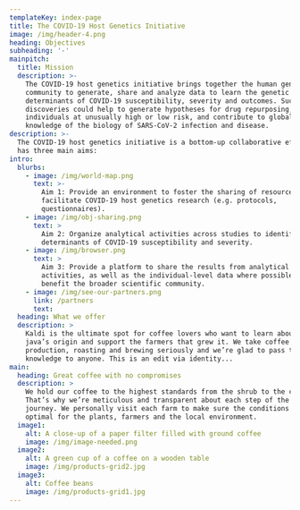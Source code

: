 ```yaml
---
templateKey: index-page
title: The COVID-19 Host Genetics Initiative
image: /img/header-4.png
heading: Objectives
subheading: '-'
mainpitch:
  title: Mission
  description: >-
    The COVID-19 host genetics initiative brings together the human genetics
    community to generate, share and analyze data to learn the genetic
    determinants of COVID-19 susceptibility, severity and outcomes. Such
    discoveries could help to generate hypotheses for drug repurposing, identify
    individuals at unusually high or low risk, and contribute to global
    knowledge of the biology of SARS-CoV-2 infection and disease.
description: >-
  The COVID-19 host genetics initiative is a bottom-up collaborative effort that
  has three main aims:
intro:
  blurbs:
    - image: /img/world-map.png
      text: >-
        Aim 1: Provide an environment to foster the sharing of resources to
        facilitate COVID-19 host genetics research (e.g. protocols,
        questionnaires).
    - image: /img/obj-sharing.png
      text: >
        Aim 2: Organize analytical activities across studies to identify genetic
        determinants of COVID-19 susceptibility and severity.
    - image: /img/browser.png
      text: >
        Aim 3: Provide a platform to share the results from analytical
        activities, as well as the individual-level data where possible, to
        benefit the broader scientific community.
    - image: /img/see-our-partners.png
      link: /partners
      text: ⠀
  heading: What we offer
  description: >
    Kaldi is the ultimate spot for coffee lovers who want to learn about their
    java’s origin and support the farmers that grew it. We take coffee
    production, roasting and brewing seriously and we’re glad to pass that
    knowledge to anyone. This is an edit via identity...
main:
  heading: Great coffee with no compromises
  description: >
    We hold our coffee to the highest standards from the shrub to the cup.
    That’s why we’re meticulous and transparent about each step of the coffee’s
    journey. We personally visit each farm to make sure the conditions are
    optimal for the plants, farmers and the local environment.
  image1:
    alt: A close-up of a paper filter filled with ground coffee
    image: /img/image-needed.png
  image2:
    alt: A green cup of a coffee on a wooden table
    image: /img/products-grid2.jpg
  image3:
    alt: Coffee beans
    image: /img/products-grid1.jpg
---
```

